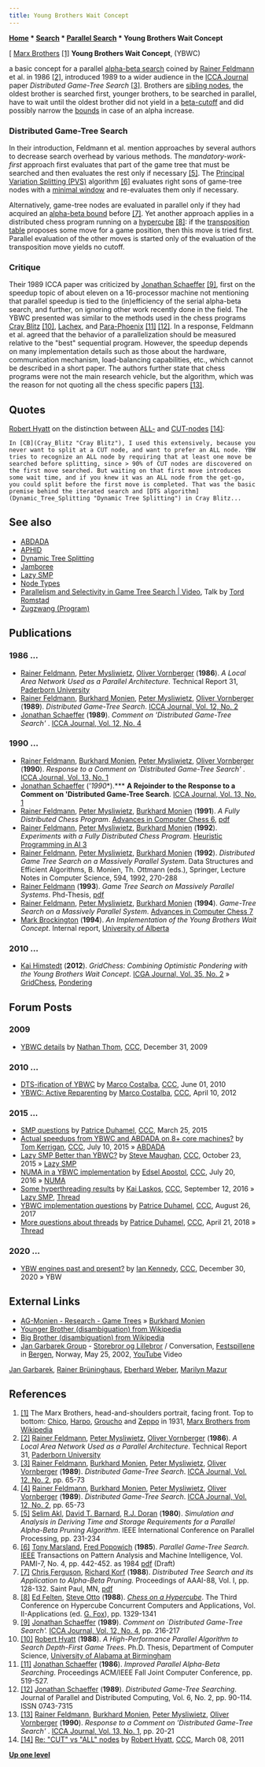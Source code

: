 ```yaml
---
title: Young Brothers Wait Concept
---
```

**[Home](Home "Home") \* [Search](Search "Search") \* [Parallel Search](Parallel_Search "Parallel Search") \* Young Brothers Wait Concept**



[ [Marx Brothers](https://en.wikipedia.org/wiki/Marx_Brothers) <a id="cite-note-1" href="#cite-ref-1">[1]</a>
**Young Brothers Wait Concept**, (YBWC)  

a basic concept for a parallel [alpha-beta search](Alpha-Beta "Alpha-Beta") coined by [Rainer Feldmann](Rainer_Feldmann "Rainer Feldmann") et al. in 1986 <a id="cite-note-2" href="#cite-ref-2">[2]</a>, introduced 1989 to a wider audience in the [ICCA Journal](ICGA_Journal "ICGA Journal") paper *Distributed Game-Tree Search* <a id="cite-note-3" href="#cite-ref-3">[3]</a>. Brothers are [sibling nodes](Sibling_Node "Sibling Node"), the oldest brother is searched first, younger brothers, to be searched in parallel, have to wait until the oldest brother did not yield in a [beta-cutoff](Beta-Cutoff "Beta-Cutoff") and did possibly narrow the [bounds](Bound "Bound") in case of an alpha increase. 



### Distributed Game-Tree Search


In their introduction, Feldmann et al. mention approaches by several authors to decrease search overhead by various methods. The *mandatory-work-first* approach first evaluates that part of the game tree that must be searched and then evaluates the rest only if necessary <a id="cite-note-5" href="#cite-ref-5">[5]</a>. The [Principal Variation Splitting (PVS)](Parallel_Search#PrincipalVariationSplitting "Parallel Search") algorithm <a id="cite-note-6" href="#cite-ref-6">[6]</a> evaluates right sons of game-tree nodes with a [minimal window](Null_Window "Null Window") and re-evaluates them only if necessary. 


Alternatively, game-tree nodes are evaluated in parallel only if they had acquired an [alpha-beta bound](Bound "Bound") before <a id="cite-note-7" href="#cite-ref-7">[7]</a>. Yet another approach applies in a distributed chess program running on a [hypercube](https://en.wikipedia.org/wiki/Hypercube) <a id="cite-note-8" href="#cite-ref-8">[8]</a>: if the [transposition table](Transposition_Table "Transposition Table") proposes some move for a game position, then this move is tried first. Parallel evaluation of the other moves is started only of the evaluation of the transposition move yields no cutoff.



### Critique


Their 1989 ICCA paper was criticized by [Jonathan Schaeffer](Jonathan_Schaeffer "Jonathan Schaeffer") <a id="cite-note-9" href="#cite-ref-9">[9]</a>, first on the speedup topic of about eleven on a 16-processor machine not mentioning that parallel speedup is tied to the (in)efficiency of the serial alpha-beta search, and further, on ignoring other work recently done in the field. The YBWC presented was similar to the methods used in the chess programs [Cray Blitz](Cray_Blitz "Cray Blitz") <a id="cite-note-10" href="#cite-ref-10">[10]</a>, [Lachex](Lachex "Lachex"), and [Para-Phoenix](Phoenix "Phoenix") <a id="cite-note-11" href="#cite-ref-11">[11]</a> <a id="cite-note-12" href="#cite-ref-12">[12]</a>. In a response, Feldmann et al. agreed that the behavior of a parallelization should be measured relative to the "best" sequential program. However, the speedup depends on many implementation details such as those about the hardware, communication mechanism, load-balancing capabilities, etc., which cannot be described in a short paper. The authors further state that chess programs were not the main research vehicle, but the algorithm, which was the reason for not quoting all the chess specific papers <a id="cite-note-13" href="#cite-ref-13">[13]</a>.



## Quotes


[Robert Hyatt](Robert_Hyatt "Robert Hyatt") on the distinction between [ALL-](Node_Types#all-nodes "Node Types") and [CUT-nodes](Node_Types#cut-nodes "Node Types") <a id="cite-note-14" href="#cite-ref-14">[14]</a>:




```
In [CB](Cray_Blitz "Cray Blitz"), I used this extensively, because you never want to split at a CUT node, and want to prefer an ALL node. YBW tries to recognize an ALL node by requiring that at least one move be searched before splitting, since > 90% of CUT nodes are discovered on the first move searched. But waiting on that first move introduces some wait time, and if you knew it was an ALL node from the get-go, you could split before the first move is completed. That was the basic premise behind the iterated search and [DTS algorithm](Dynamic_Tree_Splitting "Dynamic Tree Splitting") in Cray Blitz... 

```

## See also


* [ABDADA](ABDADA "ABDADA")
* [APHID](APHID "APHID")
* [Dynamic Tree Splitting](Dynamic_Tree_Splitting "Dynamic Tree Splitting")
* [Jamboree](Jamboree "Jamboree")
* [Lazy SMP](Lazy_SMP "Lazy SMP")
* [Node Types](Node_Types "Node Types")
* [Parallelism and Selectivity in Game Tree Search | Video](Tord_Romstad#Video "Tord Romstad"), Talk by [Tord Romstad](Tord_Romstad "Tord Romstad")
* [Zugzwang (Program)](Zugzwang_(Program) "Zugzwang (Program)")


## Publications


### 1986 ...


* [Rainer Feldmann](Rainer_Feldmann "Rainer Feldmann"), [Peter Mysliwietz](Peter_Mysliwietz "Peter Mysliwietz"), [Oliver Vornberger](Oliver_Vornberger "Oliver Vornberger") (**1986**). *A Local Area Network Used as a Parallel Architecture*. Technical Report 31, [Paderborn University](Paderborn_University "Paderborn University")
* [Rainer Feldmann](Rainer_Feldmann "Rainer Feldmann"), [Burkhard Monien](Burkhard_Monien "Burkhard Monien"), [Peter Mysliwietz](Peter_Mysliwietz "Peter Mysliwietz"), [Oliver Vornberger](Oliver_Vornberger "Oliver Vornberger") (**1989**). *Distributed Game-Tree Search*. [ICCA Journal, Vol. 12, No. 2](ICGA_Journal#12_2 "ICGA Journal")
* [Jonathan Schaeffer](Jonathan_Schaeffer "Jonathan Schaeffer") (**1989**). *Comment on 'Distributed Game-Tree Search'* . [ICCA Journal, Vol. 12, No. 4](ICGA_Journal#12_4 "ICGA Journal")


### 1990 ...


* [Rainer Feldmann](Rainer_Feldmann "Rainer Feldmann"), [Burkhard Monien](Burkhard_Monien "Burkhard Monien"), [Peter Mysliwietz](Peter_Mysliwietz "Peter Mysliwietz"), [Oliver Vornberger](Oliver_Vornberger "Oliver Vornberger") (**1990**). *Response to a Comment on 'Distributed Game-Tree Search'* . [ICCA Journal, Vol. 13, No. 1](ICGA_Journal#13_1 "ICGA Journal")
* [Jonathan Schaeffer](Jonathan_Schaeffer "Jonathan Schaeffer") ('*1990**).*** **A Rejoinder to the Response to a Comment on 'Distributed Game-Tree Search**. [ICCA Journal, Vol. 13, No. 1](ICGA_Journal#13_1 "ICGA Journal")
* [Rainer Feldmann](Rainer_Feldmann "Rainer Feldmann"), [Peter Mysliwietz](Peter_Mysliwietz "Peter Mysliwietz"), [Burkhard Monien](Burkhard_Monien "Burkhard Monien") (**1991**). *A Fully Distributed Chess Program*. [Advances in Computer Chess 6](Advances_in_Computer_Chess_6 "Advances in Computer Chess 6"), [pdf](http://www.top-5000.nl/ps/A%20fully%20distribuited%20chess%20program.pdf)
* [Rainer Feldmann](Rainer_Feldmann "Rainer Feldmann"), [Peter Mysliwietz](Peter_Mysliwietz "Peter Mysliwietz"), [Burkhard Monien](Burkhard_Monien "Burkhard Monien") (**1992**). *Experiments with a Fully Distributed Chess Program*. [Heuristic Programming in AI 3](3rd_Computer_Olympiad#Workshop "3rd Computer Olympiad")
* [Rainer Feldmann](Rainer_Feldmann "Rainer Feldmann"), [Peter Mysliwietz](Peter_Mysliwietz "Peter Mysliwietz"), [Burkhard Monien](Burkhard_Monien "Burkhard Monien") (**1992**). *Distributed Game Tree Search on a Massively Parallel System*. Data Structures and Efficient Algorithms, B. Monien, Th. Ottmann (eds.), Springer, Lecture Notes in Computer Science, 594, 1992, 270-288
* [Rainer Feldmann](Rainer_Feldmann "Rainer Feldmann") (**1993**). *Game Tree Search on Massively Parallel Systems*. Phd-Thesis, [pdf](http://www2.cs.uni-paderborn.de/fachbereich/AG/monien/PUBLICATIONS/POSTSCRIPTS/feldmann_phd.pdf)
* [Rainer Feldmann](Rainer_Feldmann "Rainer Feldmann"), [Peter Mysliwietz](Peter_Mysliwietz "Peter Mysliwietz"), [Burkhard Monien](Burkhard_Monien "Burkhard Monien") (**1994**). *Game-Tree Search on a Massively Parallel System*. [Advances in Computer Chess 7](Advances_in_Computer_Chess_7 "Advances in Computer Chess 7")
* [Mark Brockington](Mark_Brockington "Mark Brockington") (**1994**). *An Implementation of the Young Brothers Wait Concept*. Internal report, [University of Alberta](University_of_Alberta "University of Alberta")


### 2010 ...


* [Kai Himstedt](Kai_Himstedt "Kai Himstedt") (**2012**). *GridChess: Combining Optimistic Pondering with the Young Brothers Wait Concept*. [ICGA Journal, Vol. 35, No. 2](ICGA_Journal#35_2 "ICGA Journal") » [GridChess](GridChess "GridChess"), [Pondering](Pondering "Pondering")


## Forum Posts


### 2009


* [YBWC details](http://www.talkchess.com/forum/viewtopic.php?t=31366) by [Nathan Thom](Nathan_Thom "Nathan Thom"), [CCC](CCC "CCC"), December 31, 2009


### 2010 ...


* [DTS-ification of YBWC](http://www.talkchess.com/forum/viewtopic.php?t=34633) by [Marco Costalba](Marco_Costalba "Marco Costalba"), [CCC](CCC "CCC"), June 01, 2010
* [YBWC: Active Reparenting](http://www.talkchess.com/forum/viewtopic.php?t=43243) by [Marco Costalba](Marco_Costalba "Marco Costalba"), [CCC](CCC "CCC"), April 10, 2012


### 2015 ...


* [SMP questions](http://www.talkchess.com/forum/viewtopic.php?t=55779) by [Patrice Duhamel](Patrice_Duhamel "Patrice Duhamel"), [CCC](CCC "CCC"), March 25, 2015
* [Actual speedups from YBWC and ABDADA on 8+ core machines?](http://www.talkchess.com/forum/viewtopic.php?t=56937) by [Tom Kerrigan](Tom_Kerrigan "Tom Kerrigan"), [CCC](CCC "CCC"), July 10, 2015 » [ABDADA](ABDADA "ABDADA")
* [Lazy SMP Better than YBWC?](http://www.talkchess.com/forum/viewtopic.php?t=58031) by [Steve Maughan](Steve_Maughan "Steve Maughan"), [CCC](CCC "CCC"), October 23, 2015 » [Lazy SMP](Lazy_SMP "Lazy SMP")
* [NUMA in a YBWC implementation](http://www.talkchess.com/forum/viewtopic.php?t=60875) by [Edsel Apostol](Edsel_Apostol "Edsel Apostol"), [CCC](CCC "CCC"), July 20, 2016 » [NUMA](NUMA "NUMA")
* [Some hyperthreading results](http://www.talkchess.com/forum/viewtopic.php?t=61408) by [Kai Laskos](Kai_Laskos "Kai Laskos"), [CCC](CCC "CCC"), September 12, 2016 » [Lazy SMP](Lazy_SMP "Lazy SMP"), [Thread](Thread "Thread")
* [YBWC implementation questions](http://www.talkchess.com/forum/viewtopic.php?t=64993) by [Patrice Duhamel](Patrice_Duhamel "Patrice Duhamel"), [CCC](CCC "CCC"), August 26, 2017
* [More questions about threads](http://www.talkchess.com/forum/viewtopic.php?t=67186) by [Patrice Duhamel](Patrice_Duhamel "Patrice Duhamel"), [CCC](CCC "CCC"), April 21, 2018 » [Thread](Thread "Thread")


### 2020 ...


* [YBW engines past and present?](http://www.talkchess.com/forum3/viewtopic.php?f=7&t=76184) by [Ian Kennedy](Ian_Kennedy "Ian Kennedy"), [CCC](CCC "CCC"), December 30, 2020 » YBW


## External Links


* [AG-Monien - Research - Game Trees](http://www2.cs.uni-paderborn.de/cs/ag-monien/PERSONAL/FLULO/gametree.html) » [Burkhard Monien](Burkhard_Monien "Burkhard Monien")
* [Younger Brother (disambiguation) from Wikipedia](https://en.wikipedia.org/wiki/Younger_Brother_%28disambiguation%29)
* [Big Brother (disambiguation) from Wikipedia](https://en.wikipedia.org/wiki/Big_Brother)
* [Jan Garbarek Group](Category:Jan_Garbarek "Category:Jan Garbarek") - [Storebror og Lillebror](http://no.wikipedia.org/wiki/Storebror_og_Lillebror) / Conversation, [Festspillene](https://en.wikipedia.org/wiki/Bergen_International_Festival) in [Bergen](https://en.wikipedia.org/wiki/Bergen), Norway, May 25, 2002, [YouTube](https://en.wikipedia.org/wiki/YouTube) Video


 [Jan Garbarek](Category:Jan_Garbarek "Category:Jan Garbarek"), [Rainer Brüninghaus](https://en.wikipedia.org/wiki/Rainer_Br%C3%BCninghaus), [Eberhard Weber](Category:Eberhard_Weber "Category:Eberhard Weber"), [Marilyn Mazur](Category:Marilyn_Mazur "Category:Marilyn Mazur")
 
## References


1. <a id="cite-ref-1" href="#cite-note-1">[1]</a> The Marx Brothers, head-and-shoulders portrait, facing front. Top to bottom: [Chico](https://en.wikipedia.org/wiki/Chico_Marx), [Harpo](https://en.wikipedia.org/wiki/Harpo_Marx), [Groucho](https://en.wikipedia.org/wiki/Groucho_Marx) and [Zeppo](https://en.wikipedia.org/wiki/Zeppo_Marx) in 1931, [Marx Brothers from Wikipedia](https://en.wikipedia.org/wiki/Marx_Brothers)
2. <a id="cite-ref-2" href="#cite-note-2">[2]</a> [Rainer Feldmann](Rainer_Feldmann "Rainer Feldmann"), [Peter Mysliwietz](Peter_Mysliwietz "Peter Mysliwietz"), [Oliver Vornberger](Oliver_Vornberger "Oliver Vornberger") (**1986**). *A Local Area Network Used as a Parallel Architecture*. Technical Report 31, [Paderborn University](Paderborn_University "Paderborn University")
3. <a id="cite-ref-3" href="#cite-note-3">[3]</a> [Rainer Feldmann](Rainer_Feldmann "Rainer Feldmann"), [Burkhard Monien](Burkhard_Monien "Burkhard Monien"), [Peter Mysliwietz](Peter_Mysliwietz "Peter Mysliwietz"), [Oliver Vornberger](Oliver_Vornberger "Oliver Vornberger") (**1989**). *Distributed Game-Tree Search*. [ICCA Journal, Vol. 12, No. 2](ICGA_Journal#12_2 "ICGA Journal"), pp. 65-73
4. <a id="cite-ref-4" href="#cite-note-4">[4]</a> [Rainer Feldmann](Rainer_Feldmann "Rainer Feldmann"), [Burkhard Monien](Burkhard_Monien "Burkhard Monien"), [Peter Mysliwietz](Peter_Mysliwietz "Peter Mysliwietz"), [Oliver Vornberger](Oliver_Vornberger "Oliver Vornberger") (**1989**). *Distributed Game-Tree Search*. [ICCA Journal, Vol. 12, No. 2](ICGA_Journal#12_2 "ICGA Journal"), pp. 65-73
5. <a id="cite-ref-5" href="#cite-note-5">[5]</a> [Selim Akl](Selim_Akl "Selim Akl"), [David T. Barnard](http://umanitoba.ca/admin/president/bio.html), [R.J. Doran](http://research.cs.queensu.ca/TechReports/authorsD.html#Doran,%20R.J.) (**1980**). *Simulation and Analysis in Deriving Time and Storage Requirements for a Parallel Alpha-Beta Pruning Algorithm*. IEEE International Conference on Parallel Processing, pp. 231-234
6. <a id="cite-ref-6" href="#cite-note-6">[6]</a> [Tony Marsland](Tony_Marsland "Tony Marsland"), [Fred Popowich](Fred_Popowich "Fred Popowich") (**1985**). *Parallel Game-Tree Search.* [IEEE](IEEE "IEEE") Transactions on Pattern Analysis and Machine Intelligence, Vol. PAMI-7, No. 4, pp. 442-452. as 1984 [pdf](http://www.cs.ualberta.ca/%7Etony/OldPapers/pami85.pdf) (Draft)
7. <a id="cite-ref-7" href="#cite-note-7">[7]</a> [Chris Ferguson](https://en.wikipedia.org/wiki/Chris_Ferguson), [Richard Korf](Richard_Korf "Richard Korf") (**1988**). *Distributed Tree Search and its Application to Alpha-Beta Pruning.* Proceedings of AAAI-88, Vol. I, pp. 128-132. Saint Paul, MN, [pdf](http://www.aaai.org/Papers/AAAI/1988/AAAI88-023.pdf)
8. <a id="cite-ref-8" href="#cite-note-8">[8]</a> [Ed Felten](Ed_Felten "Ed Felten"), [Steve Otto](Steve_Otto "Steve Otto") (**1988**). *[Chess on a Hypercube](http://portal.acm.org/citation.cfm?id=63088)*. The Third Conference on Hypercube Concurrent Computers and Applications, Vol. II-Applications (ed. [G. Fox](http://portal.acm.org/author_page.cfm?id=81100501616&coll=GUIDE&dl=GUIDE&trk=0&CFID=90098691&CFTOKEN=72738297)), pp. 1329-1341
9. <a id="cite-ref-9" href="#cite-note-9">[9]</a> [Jonathan Schaeffer](Jonathan_Schaeffer "Jonathan Schaeffer") (**1989**). *Comment on `Distributed Game-Tree Search'.* [ICCA Journal, Vol. 12, No. 4](ICGA_Journal#12_4 "ICGA Journal"), pp. 216-217
10. <a id="cite-ref-10" href="#cite-note-10">[10]</a> [Robert Hyatt](Robert_Hyatt "Robert Hyatt") (**1988**). *A High-Performance Parallel Algorithm to Search Depth-First Game Trees*. Ph.D. Thesis, Department of Computer Science, [University of Alabama at Birmingham](University_of_Alabama_at_Birmingham "University of Alabama at Birmingham")
11. <a id="cite-ref-11" href="#cite-note-11">[11]</a> [Jonathan Schaeffer](Jonathan_Schaeffer "Jonathan Schaeffer") (**1986**). *Improved Parallel Alpha-Beta Searching*. Proceedings ACM/IEEE Fall Joint Computer Conference, pp. 519-527.
12. <a id="cite-ref-12" href="#cite-note-12">[12]</a> [Jonathan Schaeffer](Jonathan_Schaeffer "Jonathan Schaeffer") (**1989**). *Distributed Game-Tree Searching*. Journal of Parallel and Distributed Computing, Vol. 6, No. 2, pp. 90-114. ISSN 0743-7315
13. <a id="cite-ref-13" href="#cite-note-13">[13]</a> [Rainer Feldmann](Rainer_Feldmann "Rainer Feldmann"), [Burkhard Monien](Burkhard_Monien "Burkhard Monien"), [Peter Mysliwietz](Peter_Mysliwietz "Peter Mysliwietz"), [Oliver Vornberger](Oliver_Vornberger "Oliver Vornberger") (**1990**). *Response to a Comment on 'Distributed Game-Tree Search'* . [ICCA Journal, Vol. 13, No. 1](ICGA_Journal#13_1 "ICGA Journal"), pp. 20-21
14. <a id="cite-ref-14" href="#cite-note-14">[14]</a> [Re: "CUT" vs "ALL" nodes](http://www.talkchess.com/forum/viewtopic.php?topic_view=threads&p=398061&t=38317) by [Robert Hyatt](Robert_Hyatt "Robert Hyatt"), [CCC](CCC "CCC"), March 08, 2011

**[Up one level](Parallel_Search "Parallel Search")**







 
